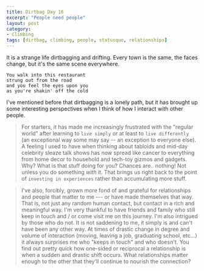 ```yaml
---
title: Dirtbag Day 16
excerpt: "People need people"
layout: post
category:
- Climbing
tags: [dirtbag, climbing, people, statusquo, relationships]
---
```


It is a strange life dirtbagging and drifting.  Every town is the same, the faces change, but it's the same scene everywhere.

```
You walk into this restaurant
strung out from the road
and you feel the eyes upon you
as you're shakin' off the cold
```

I've mentioned before that dirtbagging is a lonely path, but it has brought up some interesting perspectives when I think of how I interact with other people.

> For starters, it has made me increasingly frustrated with the "regular world"  after learning to ```live simply``` or at least to ```live differently``` (an exceptional way some may say -- an exception to everyone else).  A feeling I used to have when thinking about tabloids and mid-day celebrity sleaze talk shows has now spread like cancer to everything from home decor to household and tech-toy gizmos and gadgets.  Why?  What is that stuff doing for you?  Chances are.. nothing!  Not unless you do something *with* it.  That brings us right back to the point of ```investing in experiences``` rather than accumulating more stuff.

> I've also, forcibly, grown more fond of and grateful for relationships and people that matter to me --- or have made themselves that way.  That is, not just any random human contact, but contact in a rich and meaningful way. I'm very thankful to have friends and family who still keep in touch and / or come visit me on this journey.  I'm also intrigued by those who do not.  It is not saddening to me, it simply is and can't have been any other way.  At times of drastic change in degree and volume of interaction (moving, leaving a job, graduating school, etc...) it always surprises me who "keeps in touch" and who doesn't.  You find out pretty quick how one-sided or reciprocal a relationship is when a sudden and drastic shift occurs.  What relationships matter enough to the other that they'll continue to nourish the connection?
